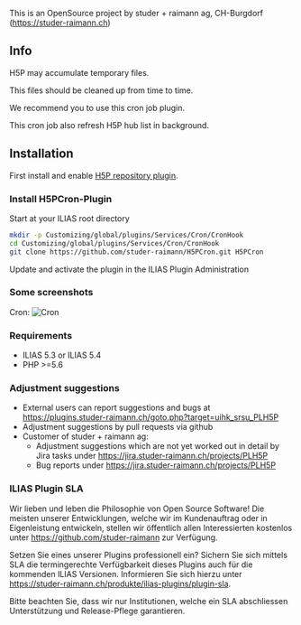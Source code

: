 This is an OpenSource project by studer + raimann ag, CH-Burgdorf (https://studer-raimann.ch)

## Info
H5P may accumulate temporary files.

This files should be cleaned up from time to time.

We recommend you to use this cron job plugin.

This cron job also refresh H5P hub list in background.

## Installation

First install and enable [H5P repository plugin](https://github.com/studer-raimann/H5P).

### Install H5PCron-Plugin
Start at your ILIAS root directory
```bash
mkdir -p Customizing/global/plugins/Services/Cron/CronHook
cd Customizing/global/plugins/Services/Cron/CronHook
git clone https://github.com/studer-raimann/H5PCron.git H5PCron
```
Update and activate the plugin in the ILIAS Plugin Administration

### Some screenshots
Cron:
![Cron](./doc/screenshots/cron.png)

### Requirements
* ILIAS 5.3 or ILIAS 5.4
* PHP >=5.6

### Adjustment suggestions
* External users can report suggestions and bugs at https://plugins.studer-raimann.ch/goto.php?target=uihk_srsu_PLH5P
* Adjustment suggestions by pull requests via github
* Customer of studer + raimann ag: 
	* Adjustment suggestions which are not yet worked out in detail by Jira tasks under https://jira.studer-raimann.ch/projects/PLH5P
	* Bug reports under https://jira.studer-raimann.ch/projects/PLH5P

### ILIAS Plugin SLA
Wir lieben und leben die Philosophie von Open Source Software! Die meisten unserer Entwicklungen, welche wir im Kundenauftrag oder in Eigenleistung entwickeln, stellen wir öffentlich allen Interessierten kostenlos unter https://github.com/studer-raimann zur Verfügung.

Setzen Sie eines unserer Plugins professionell ein? Sichern Sie sich mittels SLA die termingerechte Verfügbarkeit dieses Plugins auch für die kommenden ILIAS Versionen. Informieren Sie sich hierzu unter https://studer-raimann.ch/produkte/ilias-plugins/plugin-sla.

Bitte beachten Sie, dass wir nur Institutionen, welche ein SLA abschliessen Unterstützung und Release-Pflege garantieren.
